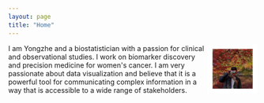 ```yaml
---
layout: page
title: "Home"
---
```


<img align="right" width="100" height="100" src="https://raw.githubusercontent.com/YzwIsALaity/YzwIsALaity.github.io/master/_posts/5C12971A-9EBF-4E92-B358-3C614AC4D518_1_105_c.jpeg">

I am Yongzhe and a biostatistician with a passion for clinical and observational studies. I work on biomarker discovery and precision medicine for women's cancer. I am very passionate about data visualization and believe that it is a powerful tool for communicating complex information in a way that is accessible to a wide range of stakeholders. 
